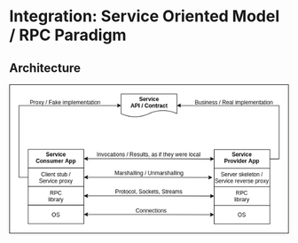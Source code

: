 # Integration: Service Oriented Model / RPC Paradigm
## Architecture
<p align="center"><img src="figures/architecture.png"></p>
